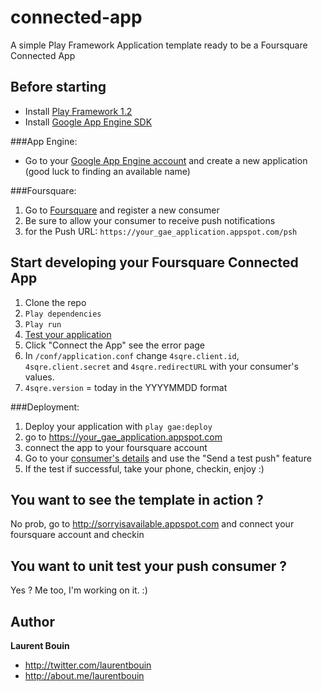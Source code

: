 connected-app
=============

A simple Play Framework Application template ready to be a Foursquare Connected App


Before starting
---------------------

   * Install [Play Framework 1.2](http://www.playframework.org/download) 
   * Install [Google App Engine SDK](https://developers.google.com/appengine/downloads#Google_App_Engine_SDK_for_Java)

###App Engine: 

   * Go to your [Google App Engine account](https://appengine.google.com/) and create a new application (good luck to finding an available name)

###Foursquare: 

  1. Go to [Foursquare](https://foursquare.com/oauth) and register a new consumer
  2. Be sure to allow your consumer to receive push notifications
  3. for the Push URL: `https://your_gae_application.appspot.com/psh`
    

Start developing your Foursquare Connected App
----------------------------------------------

  1. Clone the repo
  2. `Play dependencies`
  3. `Play run`
  4. [Test your application](http://localhost:9000/)
  5. Click "Connect the App" see the error page
  6. In `/conf/application.conf` change `4sqre.client.id`, `4sqre.client.secret` and `4sqre.redirectURL` with your consumer's values.
  7. `4sqre.version` = today in the YYYYMMDD format

###Deployment: 

  1. Deploy your application with `play gae:deploy`
  2. go to https://your_gae_application.appspot.com
  3. connect the app to your foursquare account
  4. Go to your [consumer's details](https://foursquare.com/oauth) and use the "Send a test push" feature 
  5. If the test if successful, take your phone, checkin, enjoy :)

You want to see the template in action ? 
----------------------------------------

No prob, go to http://sorryisavailable.appspot.com and connect your foursquare account and checkin

You want to unit test your push consumer ? 
------------------------------------------

Yes ? Me too, I'm working on it. :)


Author
-------

**Laurent Bouin**

+ http://twitter.com/laurentbouin
+ http://about.me/laurentbouin